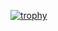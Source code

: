 [![trophy](https://github-profile-trophy.vercel.app/?username=math-gizmos)](https://github.com/ryo-ma/github-profile-trophy)
